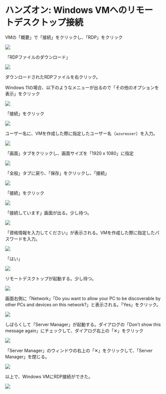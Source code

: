 # ハンズオン: Windows VMへのリモートデスクトップ接続

VMの「概要」で「接続」をクリックし、「RDP」をクリック

![](../images/ss-2022-04-03-09-32-27.png)

「RDPファイルのダウンロード」

![](../images/ss-2022-04-03-09-35-16.png)

ダウンロードされたRDPファイルを右クリック。

Windows 11の場合、以下のようなメニューが出るので「その他のオプションを表示」をクリック

![](../images/ss-2022-04-03-09-37-15.png)

「接続」をクリック

![](../images/ss-2022-04-03-09-37-31.png)

ユーザー名に、VMを作成した際に指定したユーザー名（`azureuser`）を入力。

![](../images/ss-2022-04-03-09-37-58.png)

「画面」タブをクリックし、画面サイズを「1920 x 1080」に指定

![](../images/ss-2022-04-03-09-38-09.png)

「全般」タブに戻り、「保存」をクリックし、「接続」

![](../images/ss-2022-04-03-09-37-58.png)

「接続」をクリック

![](../images/ss-2022-04-03-09-38-29.png)

「接続しています」画面が出る。少し待つ。

![](../images/ss-2022-04-03-09-38-54.png)

「資格情報を入力してください」が表示される。VMを作成した際に指定したパスワードを入力。

![](../images/ss-2022-04-03-09-39-30.png)

「はい」

![](../images/ss-2022-04-03-09-39-44.png)

リモートデスクトップが起動する。少し待つ。

![](../images/ss-2022-04-03-09-40-00.png)

画面右側に「Network」「Do you want to allow your PC to be discoverable by other PCs and devices on this network?」と表示される。「Yes」をクリック。

![](../images/ss-2022-04-03-09-41-24.png)

しばらくして「Server Manager」が起動する。ダイアログの「Don't show this message again」にチェックして、ダイアログ右上の「✕」をクリック

![](../images/ss-2022-04-03-09-58-18.png)

「Server Manager」のウィンドウの右上の「✕」をクリックして、「Server Manager」を閉じる。

![](../images/ss-2022-04-03-10-06-20.png)

以上で、Windows VMにRDP接続ができた。

![](../images/ss-2022-04-03-10-07-04.png)